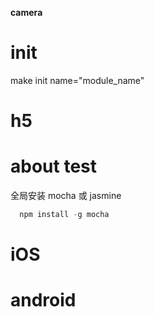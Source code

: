 
**camera**

# init
make init name="module_name"

# h5
# about test 
全局安装 mocha  或 jasmine
``` js
  npm install -g mocha
``` 


# iOS


# android
## 


